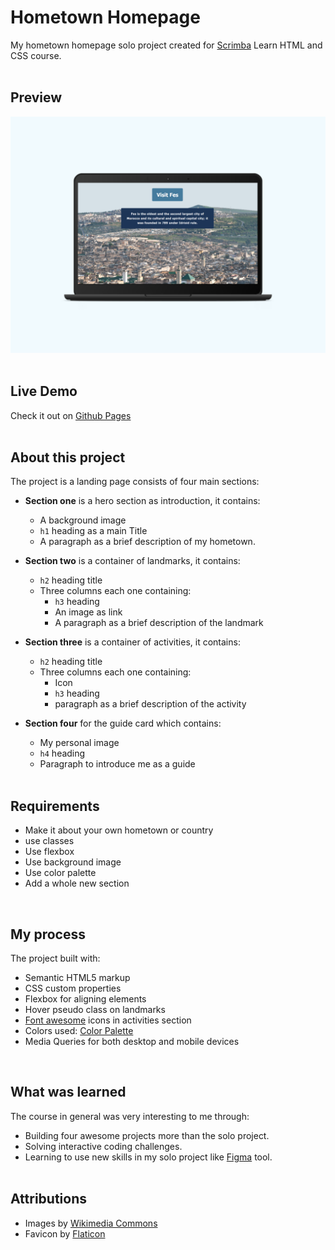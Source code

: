# Hometown Homepage
My hometown homepage solo project created for [Scrimba](https://scrimba.com/learn/htmlandcss) Learn HTML and CSS course.<br>
<br>

## Preview 
![the project preview](./images/preview.png)</br>
</br>

## Live Demo
Check it out on [Github Pages](https://redwanhaitami.github.io/hometown-homepage/)<br>
<br>

## About this project 
The project is a landing page consists of four main sections:

- **Section one** is a hero section as introduction, it contains:
  - A background image
  - `h1` heading as a main Title
  - A paragraph as a brief description of my hometown.

- **Section two** is a container of landmarks, it contains:
  - `h2` heading title
  - Three columns each one containing:
    - `h3` heading
    - An image as link
    - A paragraph as a brief description of the landmark 
  
- **Section three** is a container of activities, it contains:
  - `h2` heading title
  - Three columns each one containing:
    - Icon
    - `h3` heading
    - paragraph as a brief description of the activity
  
- **Section four** for the guide card which contains:
    - My personal image
    - `h4` heading 
    - Paragraph to introduce me as a guide<br>
  <br>
  
## Requirements 

- Make it about your own hometown or country
- use classes
- Use flexbox
- Use background image
- Use color palette
- Add a whole new section<br>
<br>

## My process 

The project built with: 

- Semantic HTML5 markup
- CSS custom properties
- Flexbox for aligning elements
- Hover pseudo class on landmarks
- [Font awesome](https://fontawesome.com/) icons in activities section
- Colors used: [Color Palette](https://coolors.co/ffffff-f1fafe-a8dadc-457b9d-1d3557)
- Media Queries for both desktop and mobile devices<br>
<br>

## What was learned

The course in general was very interesting to me through: 

- Building four awesome projects more than the solo project.
- Solving interactive coding challenges.
- Learning to use new skills in my solo project like [Figma](https://www.figma.com/file/2QuGfAOcHaZJ6aHXfuamnK/Hometown-Homepage?type=design&node-id=0-1&mode=design) tool.<br>
  <br>
  
## Attributions

- Images by [Wikimedia Commons](https://commons.wikimedia.org/wiki/Main_Page)
- Favicon by [Flaticon](https://www.flaticon.com/)
